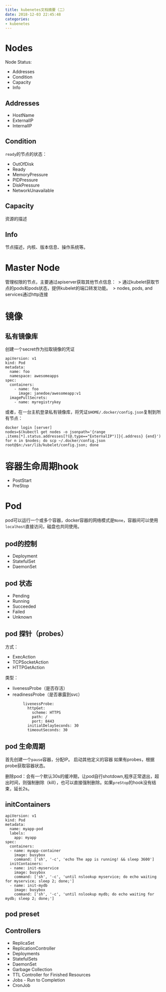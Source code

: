 ```yaml
---
title: kubenetes文档摘要（二）
date: 2018-12-03 22:45:48
categories: 
- kubenetes
---
```


# Nodes

<!--more-->

Node Status:
* Addresses
* Condition
* Capacity
* Info

## Addresses
* HostName
* ExternalIP
* InternalIP

## Condition
`ready`的节点的状态：
* OutOfDisk
* Ready
* MemoryPressure
* PIDPressure
* DiskPressure
* NetworkUnavailable

## Capacity
资源的描述

## Info
节点描述，内核、版本信息、操作系统等。

# Master Node
管理权限的节点，主要通过apiserver获取其他节点信息：
​	> 通过kubelet获取节点的pods和pods状态，提供kubelet的端口转发功能。
​	> nodes, pods, and services通过http连接
​	
# 镜像
## 私有镜像库
创建一个secret作为拉取镜像的凭证
```
apiVersion: v1
kind: Pod
metadata:
  name: foo
  namespace: awesomeapps
spec:
  containers:
    - name: foo
      image: janedoe/awesomeapp:v1
  imagePullSecrets:
    - name: myregistrykey
```

或者，在一台主机登录私有镜像库，将凭证`$HOME/.docker/config.json`复制到所有节点：

```
docker login [server]
nodes=$(kubectl get nodes -o jsonpath='{range .items[*].status.addresses[?(@.type=="ExternalIP")]}{.address} {end}')
for n in $nodes; do scp ~/.docker/config.json root@$n:/var/lib/kubelet/config.json; done
```

# 容器生命周期hook
* PostStart
* PreStop

# Pod
pod可以运行一个或多个容器，docker容器的网络模式是`None`，容器间可以使用`localhost`直接访问，磁盘也共同使用。

## pod的控制
* Deployment
* StatefulSet
* DaemonSet

## pod 状态
* Pending
* Running
* Succeeded
* Failed
* Unknown

## pod 探针（probes）
方式：
* ExecAction
* TCPSocketAction
* HTTPGetAction

类型：
* livenessProbe（是否存活）
* readinessProbe（是否暴露到svc）

```
        livenessProbe:
          httpGet:
            scheme: HTTPS
            path: /
            port: 8443
          initialDelaySeconds: 30
          timeoutSeconds: 30

```

## pod 生命周期
首先创建一个`pause`容器，分配IP。
启动其他定义的容器
如果有probes，根据probe获取容器状态。

删除pod：会有一个默认30s的缓冲期，让pod自行shotdown,程序正常退出，超出时间，则强制删除（kill），也可以直接强制删除。如果`preStop`的hook没有结束，延长2s。

## initContainers

```
apiVersion: v1
kind: Pod
metadata:
  name: myapp-pod
  labels:
    app: myapp
spec:
  containers:
  - name: myapp-container
    image: busybox
    command: ['sh', '-c', 'echo The app is running! && sleep 3600']
  initContainers:
  - name: init-myservice
    image: busybox
    command: ['sh', '-c', 'until nslookup myservice; do echo waiting for myservice; sleep 2; done;']
  - name: init-mydb
    image: busybox
    command: ['sh', '-c', 'until nslookup mydb; do echo waiting for mydb; sleep 2; done;']

```

## pod  preset


## Controllers
* ReplicaSet 
* ReplicationController
* Deployments
* StatefulSets
* DaemonSet
* Garbage Collection
* TTL Controller for Finished Resources
* Jobs - Run to Completion
* CronJob





